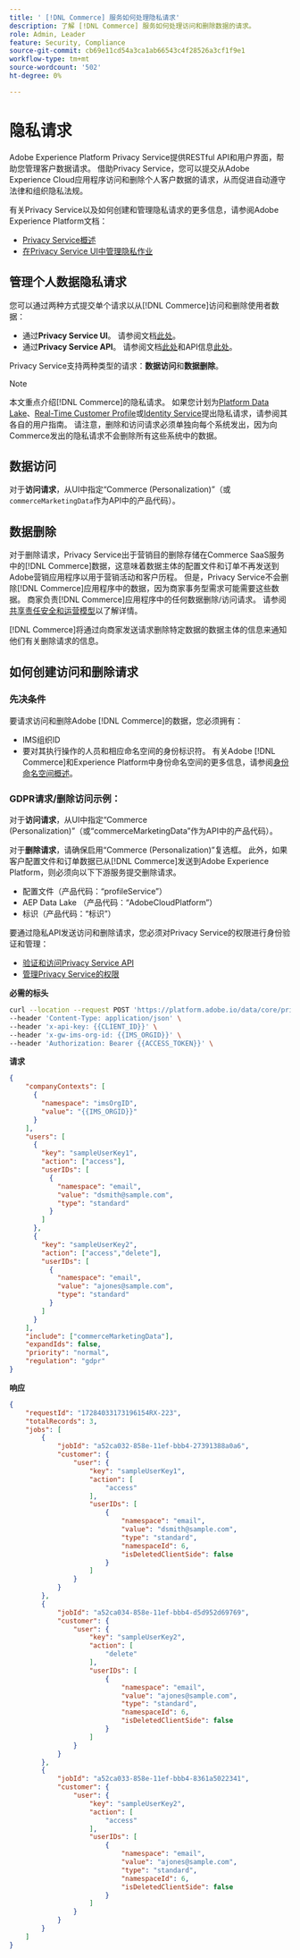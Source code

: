 ```yaml
---
title: ' [!DNL Commerce] 服务如何处理隐私请求'
description: 了解 [!DNL Commerce] 服务如何处理访问和删除数据的请求。
role: Admin, Leader
feature: Security, Compliance
source-git-commit: cb69e11cd54a3ca1ab66543c4f28526a3cf1f9e1
workflow-type: tm+mt
source-wordcount: '502'
ht-degree: 0%

---
```


# 隐私请求

Adobe Experience Platform Privacy Service提供RESTful API和用户界面，帮助您管理客户数据请求。 借助Privacy Service，您可以提交从Adobe Experience Cloud应用程序访问和删除个人客户数据的请求，从而促进自动遵守法律和组织隐私法规。

有关Privacy Service以及如何创建和管理隐私请求的更多信息，请参阅Adobe Experience Platform文档：

* [Privacy Service概述](https://experienceleague.adobe.com/en/docs/experience-platform/privacy/home)
* [在Privacy Service UI中管理隐私作业](https://experienceleague.adobe.com/en/docs/experience-platform/privacy/ui/user-guide)

## 管理个人数据隐私请求

您可以通过两种方式提交单个请求以从[!DNL Commerce]访问和删除使用者数据：

* 通过&#x200B;**Privacy Service UI**。 请参阅文档[此处](https://experienceleague.adobe.com/en/docs/experience-platform/privacy/ui/user-guide#_blank)。
* 通过&#x200B;**Privacy Service API**。 请参阅文档[此处](https://developer.adobe.com/experience-platform-apis/references/privacy-service/#_blank)和API信息[此处](https://developer.adobe.com/experience-platform-apis/#_blank)。

Privacy Service支持两种类型的请求：**数据访问**&#x200B;和&#x200B;**数据删除**。

>[!NOTE]
>
>本文重点介绍[!DNL Commerce]的隐私请求。 如果您计划为[Platform Data Lake](https://experienceleague.adobe.com/en/docs/experience-platform/catalog/privacy)、[Real-Time Customer Profile](https://experienceleague.adobe.com/en/docs/experience-platform/profile/privacy)或[Identity Service](https://experienceleague.adobe.com/en/docs/experience-platform/identity/privacy)提出隐私请求，请参阅其各自的用户指南。 请注意，删除和访问请求必须单独向每个系统发出，因为向Commerce发出的隐私请求不会删除所有这些系统中的数据。

## 数据访问

对于&#x200B;**访问请求**，从UI中指定“Commerce (Personalization)”（或`commerceMarketingData`作为API中的产品代码）。

## 数据删除

对于删除请求，Privacy Service出于营销目的删除存储在Commerce SaaS服务中的[!DNL Commerce]数据，这意味着数据主体的配置文件和订单不再发送到Adobe营销应用程序以用于营销活动和客户历程。 但是，Privacy Service不会删除[!DNL Commerce]应用程序中的数据，因为商家事务型需求可能需要这些数据。 商家负责[!DNL Commerce]应用程序中的任何数据删除/访问请求。 请参阅[共享责任安全和运营模型](https://experienceleague.adobe.com/en/docs/commerce-operations/security-and-compliance/shared-responsibility)以了解详情。

[!DNL Commerce]将通过向商家发送请求删除特定数据的数据主体的信息来通知他们有关删除请求的信息。

## 如何创建访问和删除请求

### 先决条件

要请求访问和删除Adobe [!DNL Commerce]的数据，您必须拥有：

* IMS组织ID
* 要对其执行操作的人员和相应命名空间的身份标识符。 有关Adobe [!DNL Commerce]和Experience Platform中身份命名空间的更多信息，请参阅[身份命名空间概述](https://experienceleague.adobe.com/zh-hans/docs/experience-platform/identity/features/namespaces)。

### GDPR请求/删除访问示例：

对于&#x200B;**访问请求**，从UI中指定“Commerce (Personalization)”（或“commerceMarketingData”作为API中的产品代码）。

对于&#x200B;**删除请求**，请确保启用“Commerce (Personalization)”复选框。 此外，如果客户配置文件和订单数据已从[!DNL Commerce]发送到Adobe Experience Platform，则必须向以下下游服务提交删除请求。

* 配置文件（产品代码：“profileService”）
* AEP Data Lake （产品代码：“AdobeCloudPlatform”）
* 标识（产品代码：“标识”）

要通过隐私API发送访问和删除请求，您必须对Privacy Service的权限进行身份验证和管理：

* [验证和访问Privacy Service API](https://experienceleague.adobe.com/en/docs/experience-platform/privacy/api/getting-started)
* [管理Privacy Service的权限](https://experienceleague.adobe.com/en/docs/experience-platform/privacy/permissions)

**必需的标头**

```bash
curl --location --request POST 'https://platform.adobe.io/data/core/privacy/jobs' \
--header 'Content-Type: application/json' \
--header 'x-api-key: {{CLIENT_ID}}' \
--header 'x-gw-ims-org-id: {{IMS_ORGID}}' \
--header 'Authorization: Bearer {{ACCESS_TOKEN}}' \
```

**请求**

```json
{
    "companyContexts": [
      {
        "namespace": "imsOrgID",
        "value": "{{IMS_ORGID}}"
      }
    ],
    "users": [
      {
        "key": "sampleUserKey1",
        "action": ["access"],
        "userIDs": [
          {
            "namespace": "email",
            "value": "dsmith@sample.com",
            "type": "standard"
          }
        ]
      },
      {
        "key": "sampleUserKey2",
        "action": ["access","delete"],
        "userIDs": [
          {
            "namespace": "email",
            "value": "ajones@sample.com",
            "type": "standard"
          }
        ]
      }
    ],
    "include": ["commerceMarketingData"],
    "expandIds": false,
    "priority": "normal",
    "regulation": "gdpr"
}
```

**响应**

```json
{
    "requestId": "17284033173196154RX-223",
    "totalRecords": 3,
    "jobs": [
        {
            "jobId": "a52ca032-858e-11ef-bbb4-27391388a0a6",
            "customer": {
                "user": {
                    "key": "sampleUserKey1",
                    "action": [
                        "access"
                    ],
                    "userIDs": [
                        {
                            "namespace": "email",
                            "value": "dsmith@sample.com",
                            "type": "standard",
                            "namespaceId": 6,
                            "isDeletedClientSide": false
                        }
                    ]
                }
            }
        },
        {
            "jobId": "a52ca034-858e-11ef-bbb4-d5d952d69769",
            "customer": {
                "user": {
                    "key": "sampleUserKey2",
                    "action": [
                        "delete"
                    ],
                    "userIDs": [
                        {
                            "namespace": "email",
                            "value": "ajones@sample.com",
                            "type": "standard",
                            "namespaceId": 6,
                            "isDeletedClientSide": false
                        }
                    ]
                }
            }
        },
        {
            "jobId": "a52ca033-858e-11ef-bbb4-8361a5022341",
            "customer": {
                "user": {
                    "key": "sampleUserKey2",
                    "action": [
                        "access"
                    ],
                    "userIDs": [
                        {
                            "namespace": "email",
                            "value": "ajones@sample.com",
                            "type": "standard",
                            "namespaceId": 6,
                            "isDeletedClientSide": false
                        }
                    ]
                }
            }
        }
    ]
}
```

